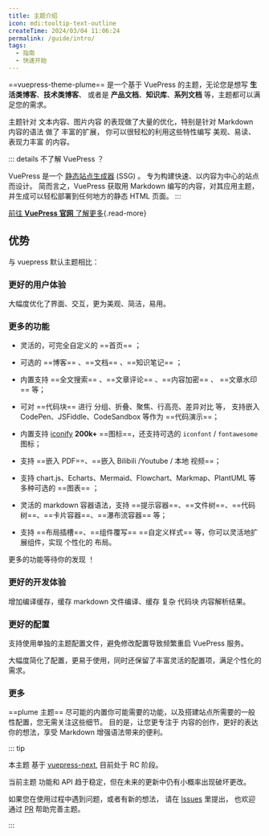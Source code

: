 ```yaml
---
title: 主题介绍
icon: mdi:tooltip-text-outline
createTime: 2024/03/04 11:06:24
permalink: /guide/intro/
tags:
  - 指南
  - 快速开始
---
```


==vuepress-theme-plume== 是一个基于 VuePress 的主题，无论您是想写 **生活类博客**、**技术类博客**、
或者是 **产品文档**、**知识库**、**系列文档** 等，主题都可以满足您的需求。

主题针对 文本内容、图片内容 的表现做了大量的优化，特别是针对 Markdown 内容的语法 做了 丰富的扩展，
你可以很轻松的利用这些特性编写 美观、易读、表现力丰富 的内容。

::: details 不了解 VuePress ？

VuePress 是一个 [静态站点生成器](https://en.wikipedia.org/wiki/Static_site_generator) (SSG) 。
专为构建快速、以内容为中心的站点而设计。
简而言之，VuePress 获取用 Markdown 编写的内容，对其应用主题，并生成可以轻松部署到任何地方的静态 HTML 页面。
:::

[前往 **VuePress 官网** 了解更多](https://v2.vuepress.vuejs.org/zh/){.read-more}

## 优势

与 vuepress 默认主题相比：

### 更好的用户体验

大幅度优化了界面、交互，更为美观、简洁，易用。

### 更多的功能

- 灵活的，可完全自定义的 ==首页== ；

- 可选的 ==博客== 、==文档== 、==知识笔记== ；

- 内置支持 ==全文搜索== 、==文章评论== 、==内容加密== 、 ==文章水印== 等；

- 可对 ==代码块== 进行 分组、折叠、聚焦、行高亮、差异对比 等，
  支持嵌入 CodePen、JSFiddle、CodeSandbox 等作为 ==代码演示==；

- 内置支持 [iconify](https://icon-sets.iconify.design/)  **200k+** ==图标==，还支持可选的 `iconfont` / `fontawesome` 图标；

- 支持 ==嵌入 PDF==、==嵌入 Bilibili /Youtube / 本地 视频==；

- 支持 chart.js、Echarts、Mermaid、Flowchart、Markmap、PlantUML 等多种可选的 ==图表== ；

- 灵活的 markdown 容器语法，支持 ==提示容器==、==文件树==、==代码树==、==卡片容器==、==瀑布流容器== 等；

- 支持 ==布局插槽==、==组件覆写== ==自定义样式== 等，你可以灵活地扩展组件，实现 个性化的 布局。

更多的功能等待你的发现 ！

### 更好的开发体验

增加编译缓存，缓存 markdown 文件编译、缓存 复杂 代码块 内容解析结果。

### 更好的配置

支持使用单独的主题配置文件，避免修改配置导致频繁重启 VuePress 服务。

大幅度简化了配置，更易于使用，同时还保留了丰富灵活的配置项，满足个性化的需求。

### 更多

==plume 主题== 尽可能的内置你可能需要的功能，以及搭建站点所需要的一般性配置，您无需关注这些细节。
目的是，让您更专注于 内容的创作，更好的表达你的想法，享受 Markdown 增强语法带来的便利。

::: tip

本主题 基于 [vuepress-next](https://github.com/vuepress/vuepress-next), 目前处于 RC 阶段。

当前主题 功能和 API 趋于稳定，但在未来的更新中仍有小概率出现破坏更改。

如果您在使用过程中遇到问题，或者有新的想法，
请在 [Issues](https://github.com/pengzhanbo/vuepress-theme-plume/issues) 里提出，
也欢迎 通过 [PR](https://github.com/pengzhanbo/vuepress-theme-plume/pulls) 帮助完善主题。

:::
